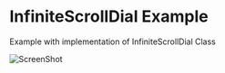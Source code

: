 # InfiniteScrollDial Example
Example with implementation of InfiniteScrollDial Class

![ScreenShot](http://www.konhondros.com/content/images/2015/07/InfiniteScrollDialExample.png)
